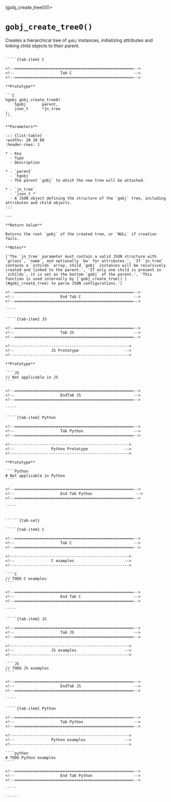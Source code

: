 <!-- ============================================================== -->
(gobj_create_tree0())=
# `gobj_create_tree0()`
<!-- ============================================================== -->

Creates a hierarchical tree of `gobj` instances, initializing attributes and linking child objects to their parent.

<!------------------------------------------------------------>
<!--                    Prototypes                          -->
<!------------------------------------------------------------>

``````{tab-set}

`````{tab-item} C

<!--====================================================-->
<!--                    Tab C                           -->
<!--====================================================-->

**Prototype**

```C
hgobj gobj_create_tree0(
    hgobj       parent,
    json_t      *jn_tree
);
```

**Parameters**

::: {list-table}
:widths: 20 20 60
:header-rows: 1

* - Key
  - Type
  - Description

* - `parent`
  - `hgobj`
  - The parent `gobj` to which the new tree will be attached.

* - `jn_tree`
  - `json_t *`
  - A JSON object defining the structure of the `gobj` tree, including attributes and child objects.
:::

---

**Return Value**

Returns the root `gobj` of the created tree, or `NULL` if creation fails.

**Notes**

['The `jn_tree` parameter must contain a valid JSON structure with `gclass`, `name`, and optionally `kw` for attributes.', 'If `jn_tree` contains a `zchilds` array, child `gobj` instances will be recursively created and linked to the parent.', 'If only one child is present in `zchilds`, it is set as the bottom `gobj` of the parent.', 'This function is used internally by [`gobj_create_tree()`](#gobj_create_tree) to parse JSON configurations.']

<!--====================================================-->
<!--                    End Tab C                       -->
<!--====================================================-->

`````

`````{tab-item} JS

<!--====================================================-->
<!--                    Tab JS                          -->
<!--====================================================-->

<!---------------------------------------------------->
<!--                JS Prototype                    -->
<!---------------------------------------------------->

**Prototype**

````JS
// Not applicable in JS
````

<!--====================================================-->
<!--                    EndTab JS                       -->
<!--====================================================-->

`````

`````{tab-item} Python

<!--====================================================-->
<!--                    Tab Python                      -->
<!--====================================================-->

<!---------------------------------------------------->
<!--                Python Prototype                -->
<!---------------------------------------------------->

**Prototype**

````Python
# Not applicable in Python
````

<!--====================================================-->
<!--                    End Tab Python                   -->
<!--====================================================-->

`````

``````

<!------------------------------------------------------------>
<!--                    Examples                            -->
<!------------------------------------------------------------>

```````{dropdown} Examples

``````{tab-set}

`````{tab-item} C

<!--====================================================-->
<!--                    Tab C                           -->
<!--====================================================-->

<!---------------------------------------------------->
<!--                C examples                      -->
<!---------------------------------------------------->

````C
// TODO C examples
````

<!--====================================================-->
<!--                    End Tab C                       -->
<!--====================================================-->

`````

`````{tab-item} JS

<!--====================================================-->
<!--                    Tab JS                          -->
<!--====================================================-->

<!---------------------------------------------------->
<!--                JS examples                     -->
<!---------------------------------------------------->

````JS
// TODO JS examples
````

<!--====================================================-->
<!--                    EndTab JS                       -->
<!--====================================================-->

`````

`````{tab-item} Python

<!--====================================================-->
<!--                    Tab Python                      -->
<!--====================================================-->

<!---------------------------------------------------->
<!--                Python examples                 -->
<!---------------------------------------------------->

````python
# TODO Python examples
````

<!--====================================================-->
<!--                    End Tab Python                  -->
<!--====================================================-->

`````

``````

```````
